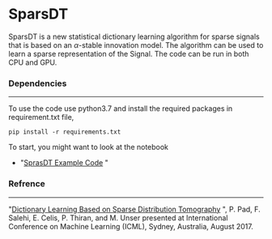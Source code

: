 
# SparsDT

SparsDT is a new statistical dictionary learning algorithm for sparse signals that is based on an $\alpha$-stable innovation model. The algorithm can be used to learn a sparse representation of the Signal. 
The code can be run in both CPU and GPU.



### Dependencies
---
To use the code use python3.7 and install the required packages in requirement.txt file,
```
pip install -r requirements.txt
```
To start, you might want to look at the notebook

* "[SprasDT Example Code](https://github.com/F-Salehi/SparsDT/blob/master/notebooks/example.ipynb) "

### Refrence 
-----
"[Dictionary Learning Based on Sparse Distribution Tomography](http:proceedings.mlr.press/v70/pad17a.html) ", P. Pad, F. Salehi, E. Celis, P. Thiran, and M. Unser presented at International Conference on Machine Learning (ICML), Sydney, Australia, August 2017.